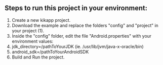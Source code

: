 ## Steps to run this project in your environment:
1. Create a new kikapp project.
2. Download the example and replace the folders "config" and "project" in your project (1).
3. Inside the "config" folder, edit the file "Android.properties" with your environment values:
  1. jdk_directory=/pathToYourJDK (ie. /usr/lib/jvm/java-x-oracle/bin)
  2. android_sdk=/pathToYourAndroidSDK
4. Build and Run the project.
